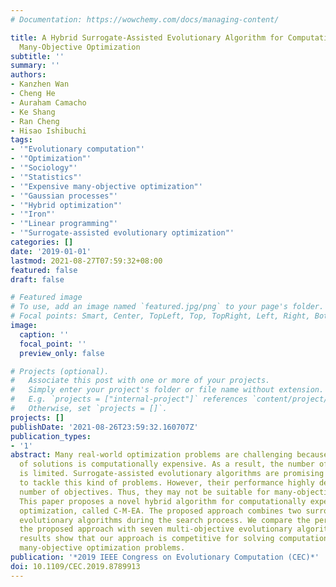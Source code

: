 ```yaml
---
# Documentation: https://wowchemy.com/docs/managing-content/

title: A Hybrid Surrogate-Assisted Evolutionary Algorithm for Computationally Expensive
  Many-Objective Optimization
subtitle: ''
summary: ''
authors:
- Kanzhen Wan
- Cheng He
- Auraham Camacho
- Ke Shang
- Ran Cheng
- Hisao Ishibuchi
tags:
- '"Evolutionary computation"'
- '"Optimization"'
- '"Sociology"'
- '"Statistics"'
- '"Expensive many-objective optimization"'
- '"Gaussian processes"'
- '"Hybrid optimization"'
- '"Iron"'
- '"Linear programming"'
- '"Surrogate-assisted evolutionary optimization"'
categories: []
date: '2019-01-01'
lastmod: 2021-08-27T07:59:32+08:00
featured: false
draft: false

# Featured image
# To use, add an image named `featured.jpg/png` to your page's folder.
# Focal points: Smart, Center, TopLeft, Top, TopRight, Left, Right, BottomLeft, Bottom, BottomRight.
image:
  caption: ''
  focal_point: ''
  preview_only: false

# Projects (optional).
#   Associate this post with one or more of your projects.
#   Simply enter your project's folder or file name without extension.
#   E.g. `projects = ["internal-project"]` references `content/project/deep-learning/index.md`.
#   Otherwise, set `projects = []`.
projects: []
publishDate: '2021-08-26T23:59:32.160707Z'
publication_types:
- '1'
abstract: Many real-world optimization problems are challenging because the evaluation
  of solutions is computationally expensive. As a result, the number of function evaluations
  is limited. Surrogate-assisted evolutionary algorithms are promising approaches
  to tackle this kind of problems. However, their performance highly depends on the
  number of objectives. Thus, they may not be suitable for many-objective optimization.
  This paper proposes a novel hybrid algorithm for computationally expensive many-objective
  optimization, called C-M-EA. The proposed approach combines two surrogate-assisted
  evolutionary algorithms during the search process. We compare the performance of
  the proposed approach with seven multi-objective evolutionary algorithms. Our experimental
  results show that our approach is competitive for solving computationally expensive
  many-objective optimization problems.
publication: '*2019 IEEE Congress on Evolutionary Computation (CEC)*'
doi: 10.1109/CEC.2019.8789913
---
```

